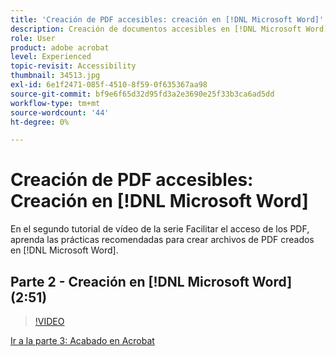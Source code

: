 ```yaml
---
title: 'Creación de PDF accesibles: creación en [!DNL Microsoft Word]'
description: Creación de documentos accesibles en [!DNL Microsoft Word]
role: User
product: adobe acrobat
level: Experienced
topic-revisit: Accessibility
thumbnail: 34513.jpg
exl-id: 6e1f2471-085f-4510-8f59-0f635367aa98
source-git-commit: bf9e6f65d32d95fd3a2e3690e25f33b3ca6ad5dd
workflow-type: tm+mt
source-wordcount: '44'
ht-degree: 0%

---
```


# Creación de PDF accesibles: Creación en [!DNL Microsoft Word]

En el segundo tutorial de vídeo de la serie Facilitar el acceso de los PDF, aprenda las prácticas recomendadas para crear archivos de PDF creados en [!DNL Microsoft Word].

## Parte 2 - Creación en [!DNL Microsoft Word] (2:51)

>[!VIDEO](https://video.tv.adobe.com/v/34513?hidetitle=true)

[Ir a la parte 3: Acabado en Acrobat](finishing-in-acrobat.md)